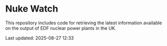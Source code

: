 # Nuke Watch

This repository includes code for retrieving the latest information available on the output of EDF nuclear power plants in the UK.

Last updated: 2025-08-27 12:33